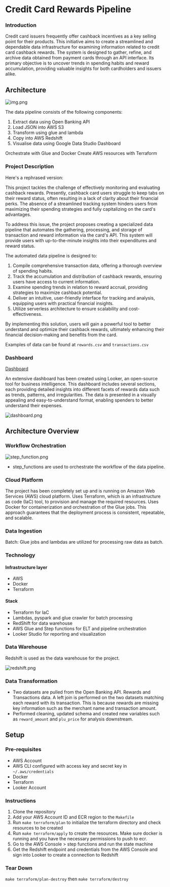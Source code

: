 # Credit Card Rewards Pipeline

### Introduction

Credit card issuers frequently offer cashback incentives as a key selling point for their products. This initiative aims to create a streamlined and dependable data infrastructure for examining information related to credit card cashback rewards. The system is designed to gather, refine, and archive data obtained from payment cards through an API interface. Its primary objective is to uncover trends in spending habits and reward accumulation, providing valuable insights for both cardholders and issuers alike.



## Architecture
![img.png](static/img.png)

The data pipeline consists of the following components:
1. Extract data using Open Banking API
2. Load JSON into AWS S3
3. Transform using glue and lambda
4. Copy into AWS Redshift
5. Visualise data using Google Data Studio Dashboard

Orchestrate with Glue and Docker
Create AWS resources with Terraform

### Project Description

Here's a rephrased version:

This project tackles the challenge of effectively monitoring and evaluating cashback rewards. Presently, cashback card users struggle to keep tabs on their reward status, often resulting in a lack of clarity about their financial perks. The absence of a streamlined tracking system hinders users from maximizing their spending strategies and fully capitalizing on the card's advantages.

To address this issue, the project proposes creating a specialized data pipeline that automates the gathering, processing, and storage of transaction and reward information via the card's API. This system will provide users with up-to-the-minute insights into their expenditures and reward status.

The automated data pipeline is designed to:

1. Compile comprehensive transaction data, offering a thorough overview of spending habits.
2. Track the accumulation and distribution of cashback rewards, ensuring users have access to current information.
3. Examine spending trends in relation to reward accrual, providing strategies to maximize cashback potential.
4. Deliver an intuitive, user-friendly interface for tracking and analysis, equipping users with practical financial insights.
5. Utilize serverless architecture to ensure scalability and cost-effectiveness.

By implementing this solution, users will gain a powerful tool to better understand and optimize their cashback rewards, ultimately enhancing their financial decision-making and benefits from the card.

Examples of data can be found at `rewards.csv` and `transactions.csv`

### Dashboard
[Dashboard](https://lookerstudio.google.com/reporting/1e51be85-1fee-4fee-b280-1349dffd0a28)

An extensive dashboard has been created using Looker, an open-source tool for business intelligence. 
This dashboard includes several sections, each providing detailed insights into different facets of rewards data such as trends, 
patterns, and irregularities. The data is presented in a visually appealing and easy-to-understand format, 
enabling spenders to better understand their expenses.

![dashboard.png](static/dashboard.png)


## Architecture Overview

### Workflow Orchestration
![step_function.png](static/step_function.png)
- step_functions are used to orchestrate the workflow of the data pipeline.


### Cloud Platform

The project has been completely set up and is running on Amazon Web Services (AWS) cloud platform. 
Uses Terraform, which is an infrastructure as code (IaC) tool, to provision and manage the required resources.
Uses Docker for containerization and orchestration of the Glue jobs.
This approach guarantees that the deployment process is consistent, repeatable, and scalable.

### Data Ingestion
Batch: Glue jobs and lambdas are utilized for processing raw data as batch.

### Technology

#### Infrastructure layer
- AWS
- Docker
- Terraform

#### Stack
- Terraform for IaC
- Lambdas, pyspark and glue crawler for batch processing
- RedShift for data warehouse
- AWS Glue and Step functions for ELT and pipeline orchestration
- Looker Studio for reporting and visualization

### Data Warehouse

Redshift is used as the data warehouse for the project.

![redshift.png](static/redshift.png)

### Data Transformation
- Two datasets are pulled from the Open Banking API. Rewards and Transactions data. 
A left join is performed on the two datasets matching each reward with its transaction. 
This is because rewards are missing key information such as the merchant name and transaction amount.
- Performed cleaning, updated schema and created new variables such as `reward_amount` and `plu_price` for analysis downstream.

## Setup

### Pre-requisites
- AWS Account
- AWS CLI configured with access key and secret key in `~/.aws/credentials`
- Docker
- Terraform
- Looker Account

### Instructions

1. Clone the repository
2. Add your AWS Account ID and ECR region to the `Makefile`
3. Run `make terraform/plan` to initialize the terraform directory and check resources to be created
4. Run `make terraform/apply` to create the resources. Make sure docker is running and you have the necessary permissions to push to ecr.
5. Go to the AWS Console > step functions and run the state machine
6. Get the Redshift endpoint and credentials from the AWS Console and sign into Looker to create a connection to Redshift

### Tear Down
`make terraform/plan-destroy` then `make terraform/destroy`
